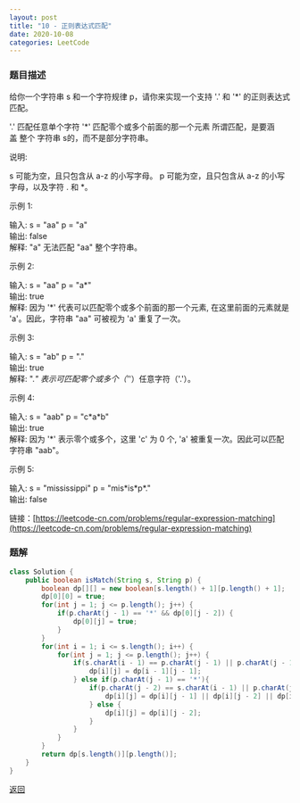 ```yaml
---
layout: post
title: "10 - 正则表达式匹配"
date: 2020-10-08
categories: LeetCode
---
```


### **题目描述** 
给你一个字符串 s 和一个字符规律 p，请你来实现一个支持 '.' 和 '*' 的正则表达式匹配。

'.' 匹配任意单个字符
'*' 匹配零个或多个前面的那一个元素
所谓匹配，是要涵盖 整个 字符串 s的，而不是部分字符串。

说明:

s 可能为空，且只包含从 a-z 的小写字母。
p 可能为空，且只包含从 a-z 的小写字母，以及字符 . 和 *。  

示例 1:

输入:
s = "aa"
p = "a"  
输出: false  
解释: "a" 无法匹配 "aa" 整个字符串。  

示例 2:

输入:
s = "aa"
p = "a*"  
输出: true  
解释: 因为 '*' 代表可以匹配零个或多个前面的那一个元素, 在这里前面的元素就是 'a'。因此，字符串 "aa" 可被视为 'a' 重复了一次。  

示例 3:

输入:
s = "ab"
p = "."  
输出: true  
解释: ".*" 表示可匹配零个或多个（'*'）任意字符（'.'）。  

示例 4:

输入:
s = "aab"
p = "c\*a\*b"  
输出: true  
解释: 因为 '*' 表示零个或多个，这里 'c' 为 0 个, 'a' 被重复一次。因此可以匹配字符串 "aab"。  

示例 5:

输入:
s = "mississippi"
p = "mis\*is\*p\*."  
输出: false


链接：[https://leetcode-cn.com/problems/regular-expression-matching](https://leetcode-cn.com/problems/regular-expression-matching)



### **题解**
``` java
class Solution {
    public boolean isMatch(String s, String p) {
        boolean dp[][] = new boolean[s.length() + 1][p.length() + 1];
        dp[0][0] = true;
        for(int j = 1; j <= p.length(); j++) {
            if(p.charAt(j - 1) == '*' && dp[0][j - 2]) {
                dp[0][j] = true;
            }
        }
        for(int i = 1; i <= s.length(); i++) {
            for(int j = 1; j <= p.length(); j++) {
                if(s.charAt(i - 1) == p.charAt(j - 1) || p.charAt(j - 1) == '.') {
                    dp[i][j] = dp[i - 1][j - 1];
                } else if(p.charAt(j - 1) == '*'){
                    if(p.charAt(j - 2) == s.charAt(i - 1) || p.charAt(j - 2) == '.') {
                        dp[i][j] = dp[i][j - 1] || dp[i][j - 2] || dp[i - 1][j];
                    } else {
                        dp[i][j] = dp[i][j - 2];
                    }
                }
            }
        }
        return dp[s.length()][p.length()];
    }
}
```


[返回](https://maxwell-blog.cn/leetcode/2020/10/08/leetcode.html)